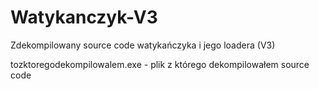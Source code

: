 # Watykanczyk-V3
Zdekompilowany source code watykańczyka i jego loadera (V3)

tozktoregodekompilowalem.exe - plik z którego dekompilowałem source code